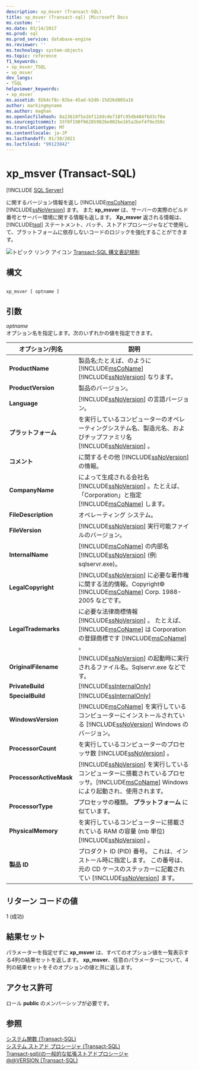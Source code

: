 ```yaml
---
description: xp_msver (Transact-SQL)
title: xp_msver (Transact-sql) |Microsoft Docs
ms.custom: ''
ms.date: 03/14/2017
ms.prod: sql
ms.prod_service: database-engine
ms.reviewer: ''
ms.technology: system-objects
ms.topic: reference
f1_keywords:
- xp_msver_TSQL
- xp_msver
dev_langs:
- TSQL
helpviewer_keywords:
- xp_msver
ms.assetid: 9264cf8c-92ba-45ad-b2d6-15d26d805a16
author: markingmyname
ms.author: maghan
ms.openlocfilehash: 8a23619f5a1bf12ddcde718fc95db484f6d3cf6e
ms.sourcegitcommit: 33f0f190f962059826e002be165a2bef4f9e350c
ms.translationtype: MT
ms.contentlocale: ja-JP
ms.lasthandoff: 01/30/2021
ms.locfileid: "99123842"
---
```

# <a name="xp_msver-transact-sql"></a>xp_msver (Transact-SQL)
[!INCLUDE [SQL Server](../../includes/applies-to-version/sqlserver.md)]

  に関するバージョン情報を返し [!INCLUDE[msCoName](../../includes/msconame-md.md)] [!INCLUDE[ssNoVersion](../../includes/ssnoversion-md.md)] ます。 また **xp_msver** は、サーバーの実際のビルド番号とサーバー環境に関する情報も返します。 **Xp_msver** 返される情報は、 [!INCLUDE[tsql](../../includes/tsql-md.md)] ステートメント、バッチ、ストアドプロシージャなどで使用して、プラットフォームに依存しないコードのロジックを強化することができます。  
  
 ![トピック リンク アイコン](../../database-engine/configure-windows/media/topic-link.gif "トピック リンク アイコン") [Transact-SQL 構文表記規則](../../t-sql/language-elements/transact-sql-syntax-conventions-transact-sql.md)  
  
## <a name="syntax"></a>構文  
  
```  
  
xp_msver [ optname ]  
```  
  
## <a name="arguments"></a>引数  
 *optname*  
 オプション名を指定します。次のいずれかの値を指定できます。  
  
|オプション/列名|説明|  
|-------------------------|-----------------|  
|**ProductName**|製品名;たとえば、のように [!INCLUDE[msCoName](../../includes/msconame-md.md)] [!INCLUDE[ssNoVersion](../../includes/ssnoversion-md.md)] なります。|  
|**ProductVersion**|製品のバージョン。|  
|**Language**|[!INCLUDE[ssNoVersion](../../includes/ssnoversion-md.md)] の言語バージョン。|  
|**プラットフォーム**|を実行しているコンピューターのオペレーティングシステム名、製造元名、およびチップファミリ名 [!INCLUDE[ssNoVersion](../../includes/ssnoversion-md.md)] 。|  
|**コメント**|に関するその他 [!INCLUDE[ssNoVersion](../../includes/ssnoversion-md.md)] の情報。|  
|**CompanyName**|によって生成される会社名 [!INCLUDE[ssNoVersion](../../includes/ssnoversion-md.md)] 。たとえば、「Corporation」と指定 [!INCLUDE[msCoName](../../includes/msconame-md.md)] します。|  
|**FileDescription**|オペレーティング システム。|  
|**FileVersion**|[!INCLUDE[ssNoVersion](../../includes/ssnoversion-md.md)] 実行可能ファイルのバージョン。|  
|**InternalName**|[!INCLUDE[msCoName](../../includes/msconame-md.md)] の内部名 [!INCLUDE[ssNoVersion](../../includes/ssnoversion-md.md)] (例: sqlservr.exe)。|  
|**LegalCopyright**|[!INCLUDE[ssNoVersion](../../includes/ssnoversion-md.md)] に必要な著作権に関する法的情報。Copyright&#xA9; [!INCLUDE[msCoName](../../includes/msconame-md.md)] Corp. 1988-2005 などです。|  
|**LegalTrademarks**|に必要な法律商標情報 [!INCLUDE[ssNoVersion](../../includes/ssnoversion-md.md)] 。 たとえば、 [!INCLUDE[msCoName](../../includes/msconame-md.md)] は Corporation の登録商標です [!INCLUDE[msCoName](../../includes/msconame-md.md)] 。|  
|**OriginalFilename**|[!INCLUDE[ssNoVersion](../../includes/ssnoversion-md.md)] の起動時に実行されるファイル名。Sqlservr.exe などです。|  
|**PrivateBuild**|[!INCLUDE[ssInternalOnly](../../includes/ssinternalonly-md.md)]|  
|**SpecialBuild**|[!INCLUDE[ssInternalOnly](../../includes/ssinternalonly-md.md)]|  
|**WindowsVersion**|[!INCLUDE[msCoName](../../includes/msconame-md.md)] を実行しているコンピューターにインストールされている [!INCLUDE[ssNoVersion](../../includes/ssnoversion-md.md)] Windows のバージョン。|  
|**ProcessorCount**|を実行しているコンピューターのプロセッサ数 [!INCLUDE[ssNoVersion](../../includes/ssnoversion-md.md)] 。|  
|**ProcessorActiveMask**|[!INCLUDE[ssNoVersion](../../includes/ssnoversion-md.md)] を実行しているコンピューターに搭載されているプロセッサ。[!INCLUDE[msCoName](../../includes/msconame-md.md)] Windows により起動され、使用されます。|  
|**ProcessorType**|プロセッサの種類。 **プラットフォーム** に似ています。|  
|**PhysicalMemory**|を実行しているコンピューターに搭載されている RAM の容量 (mb 単位) [!INCLUDE[ssNoVersion](../../includes/ssnoversion-md.md)] 。|  
|**製品 ID**|プロダクト ID (PID) 番号。 これは、インストール時に指定します。 この番号は、元の CD ケースのステッカーに記載されてい [!INCLUDE[ssNoVersion](../../includes/ssnoversion-md.md)] ます。|  
  
## <a name="return-code-values"></a>リターン コードの値  
 1 (成功)  
  
## <a name="result-sets"></a>結果セット  
 パラメーターを指定せずに **xp_msver** は、すべてのオプション値を一覧表示する4列の結果セットを返します。 **xp_msver**、任意のパラメーターについて、4列の結果セットをそのオプションの値と共に返します。  
  
## <a name="permissions"></a>アクセス許可  
 ロール **public** のメンバーシップが必要です。  
  
## <a name="see-also"></a>参照  
 [システム関数 &#40;Transact-SQL&#41;](../../relational-databases/system-functions/system-functions-category-transact-sql.md)   
 [システム ストアド プロシージャ &#40;Transact-SQL&#41;](../../relational-databases/system-stored-procedures/system-stored-procedures-transact-sql.md)   
 [Transact-sql&#41;&#40;の一般的な拡張ストアドプロシージャ ](../../relational-databases/system-stored-procedures/general-extended-stored-procedures-transact-sql.md)   
 [@@VERSION &#40;Transact-SQL&#41;](../../t-sql/functions/version-transact-sql-configuration-functions.md)  
  
  
